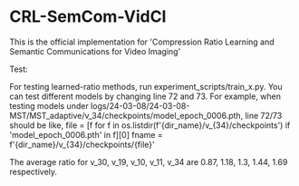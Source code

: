 # CRL-SemCom-VidCI
This is the official implementation for 'Compression Ratio Learning and Semantic Communications for Video Imaging'  

Test:

For testing learned-ratio methods, run experiment_scripts/train_x.py. 
You can test different models by changing line 72 and 73. For example, when testing models under logs/24-03-08/24-03-08-MST/MST_adaptive/v_34/checkpoints/model_epoch_0006.pth, line 72/73 should be like,
file = [f for f in os.listdir(f'{dir_name}/v_{34}/checkpoints') if 'model_epoch_0006.pth' in f][0]
fname = f'{dir_name}/v_{34}/checkpoints/{file}'

The average ratio for v_30, v_19, v_10, v_11, v_34 are 0.87, 1.18,  1.3,  1.44,  1.69 respectively.



